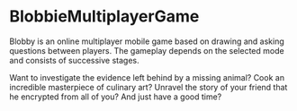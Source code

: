 # BlobbieMultiplayerGame
Blobby is an online multiplayer mobile game based on drawing and asking questions between players. The gameplay depends on the selected mode and consists of successive stages.

Want to investigate the evidence left behind by a missing animal?
Cook an incredible masterpiece of culinary art?
Unravel the story of your friend that he encrypted from all of you? And just have a good time?

